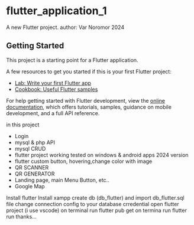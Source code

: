 # flutter_application_1

A new Flutter project.
author: Var Noromor 2024
## Getting Started

This project is a starting point for a Flutter application.

A few resources to get you started if this is your first Flutter project:

- [Lab: Write your first Flutter app](https://docs.flutter.dev/get-started/codelab)
- [Cookbook: Useful Flutter samples](https://docs.flutter.dev/cookbook)

For help getting started with Flutter development, view the
[online documentation](https://docs.flutter.dev/), which offers tutorials,
samples, guidance on mobile development, and a full API reference.



in this project 
* Login
* mysql & php API 
* mysql CRUD
* flutter project working tested on windows & android apps 2024 version
* flutter custom button, hovering,change color with image
* QR SCANNER
* QR GENERATOR
* Landing page, main Menu Button, etc..
* Google Map 



Install flutter
Install xampp
create db (db_flutter) and import db_flutter.sql file
change connection config to your database crredential
open flutter project (i use vscode)
on terminal run flutter pub get
on termina run flutter run 
thanks... 
